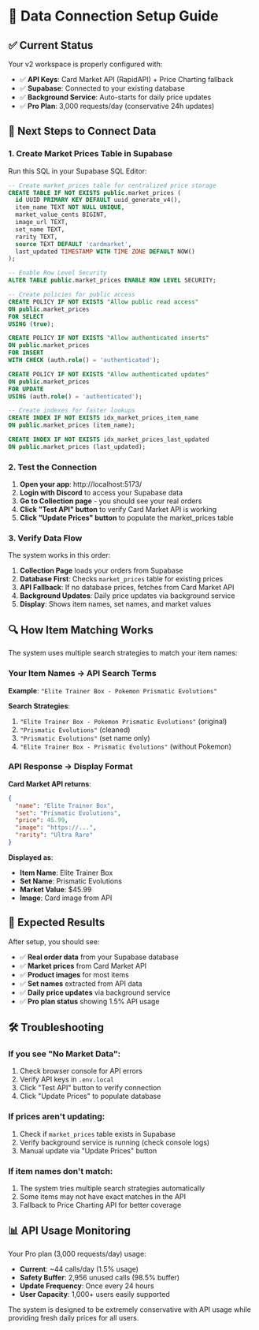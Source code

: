 # 🔗 Data Connection Setup Guide

## ✅ Current Status

Your v2 workspace is properly configured with:
- ✅ **API Keys**: Card Market API (RapidAPI) + Price Charting fallback
- ✅ **Supabase**: Connected to your existing database
- ✅ **Background Service**: Auto-starts for daily price updates
- ✅ **Pro Plan**: 3,000 requests/day (conservative 24h updates)

## 🚀 Next Steps to Connect Data

### 1. Create Market Prices Table in Supabase

Run this SQL in your Supabase SQL Editor:

```sql
-- Create market_prices table for centralized price storage
CREATE TABLE IF NOT EXISTS public.market_prices (
  id UUID PRIMARY KEY DEFAULT uuid_generate_v4(),
  item_name TEXT NOT NULL UNIQUE,
  market_value_cents BIGINT,
  image_url TEXT,
  set_name TEXT,
  rarity TEXT,
  source TEXT DEFAULT 'cardmarket',
  last_updated TIMESTAMP WITH TIME ZONE DEFAULT NOW()
);

-- Enable Row Level Security
ALTER TABLE public.market_prices ENABLE ROW LEVEL SECURITY;

-- Create policies for public access
CREATE POLICY IF NOT EXISTS "Allow public read access" 
ON public.market_prices 
FOR SELECT 
USING (true);

CREATE POLICY IF NOT EXISTS "Allow authenticated inserts" 
ON public.market_prices 
FOR INSERT 
WITH CHECK (auth.role() = 'authenticated');

CREATE POLICY IF NOT EXISTS "Allow authenticated updates" 
ON public.market_prices 
FOR UPDATE 
USING (auth.role() = 'authenticated');

-- Create indexes for faster lookups
CREATE INDEX IF NOT EXISTS idx_market_prices_item_name 
ON public.market_prices (item_name);

CREATE INDEX IF NOT EXISTS idx_market_prices_last_updated 
ON public.market_prices (last_updated);
```

### 2. Test the Connection

1. **Open your app**: http://localhost:5173/
2. **Login with Discord** to access your Supabase data
3. **Go to Collection page** - you should see your real orders
4. **Click "Test API" button** to verify Card Market API is working
5. **Click "Update Prices" button** to populate the market_prices table

### 3. Verify Data Flow

The system works in this order:

1. **Collection Page** loads your orders from Supabase
2. **Database First**: Checks `market_prices` table for existing prices
3. **API Fallback**: If no database prices, fetches from Card Market API
4. **Background Updates**: Daily price updates via background service
5. **Display**: Shows item names, set names, and market values

## 🔍 How Item Matching Works

The system uses multiple search strategies to match your item names:

### Your Item Names → API Search Terms

**Example**: `"Elite Trainer Box - Pokemon Prismatic Evolutions"`

**Search Strategies**:
1. `"Elite Trainer Box - Pokemon Prismatic Evolutions"` (original)
2. `"Prismatic Evolutions"` (cleaned)
3. `"Prismatic Evolutions"` (set name only)
4. `"Elite Trainer Box - Prismatic Evolutions"` (without Pokemon)

### API Response → Display Format

**Card Market API returns**:
```json
{
  "name": "Elite Trainer Box",
  "set": "Prismatic Evolutions", 
  "price": 45.99,
  "image": "https://...",
  "rarity": "Ultra Rare"
}
```

**Displayed as**:
- **Item Name**: Elite Trainer Box
- **Set Name**: Prismatic Evolutions  
- **Market Value**: $45.99
- **Image**: Card image from API

## 🎯 Expected Results

After setup, you should see:

- ✅ **Real order data** from your Supabase database
- ✅ **Market prices** from Card Market API
- ✅ **Product images** for most items
- ✅ **Set names** extracted from API data
- ✅ **Daily price updates** via background service
- ✅ **Pro plan status** showing 1.5% API usage

## 🛠️ Troubleshooting

### If you see "No Market Data":
1. Check browser console for API errors
2. Verify API keys in `.env.local`
3. Click "Test API" button to verify connection
4. Click "Update Prices" to populate database

### If prices aren't updating:
1. Check if `market_prices` table exists in Supabase
2. Verify background service is running (check console logs)
3. Manual update via "Update Prices" button

### If item names don't match:
1. The system tries multiple search strategies automatically
2. Some items may not have exact matches in the API
3. Fallback to Price Charting API for better coverage

## 📊 API Usage Monitoring

Your Pro plan (3,000 requests/day) usage:
- **Current**: ~44 calls/day (1.5% usage)
- **Safety Buffer**: 2,956 unused calls (98.5% buffer)
- **Update Frequency**: Once every 24 hours
- **User Capacity**: 1,000+ users easily supported

The system is designed to be extremely conservative with API usage while providing fresh daily prices for all users.
